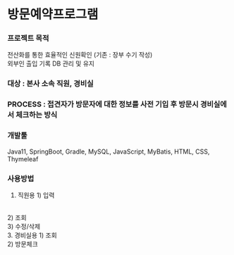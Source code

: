 # 방문예약프로그램

### 프로젝트 목적
<a>전산화를 통한 효율적인 신원확인 (기존 : 장부 수기 작성)</a>
<br>
<a>외부인 출입 기록 DB 관리 및 유지</a>

### 대상 : 본사 소속 직원, 경비실

### PROCESS : 접견자가 방문자에 대한 정보를 사전 기입 후 방문시 경비실에서 체크하는 방식

### 개발툴
Java11, SpringBoot, Gradle, MySQL, JavaScript, MyBatis, HTML, CSS, Thymeleaf

### 사용방법  
1. 직원용
<a>1) 입력</a>
<br>
<a>2) 조회</a>
<br>
<a>3) 수정/삭제</a>
<br>
3. 경비실용
<a>1) 조회</a>
<br>
<a>2) 방문체크</a>
<br>
